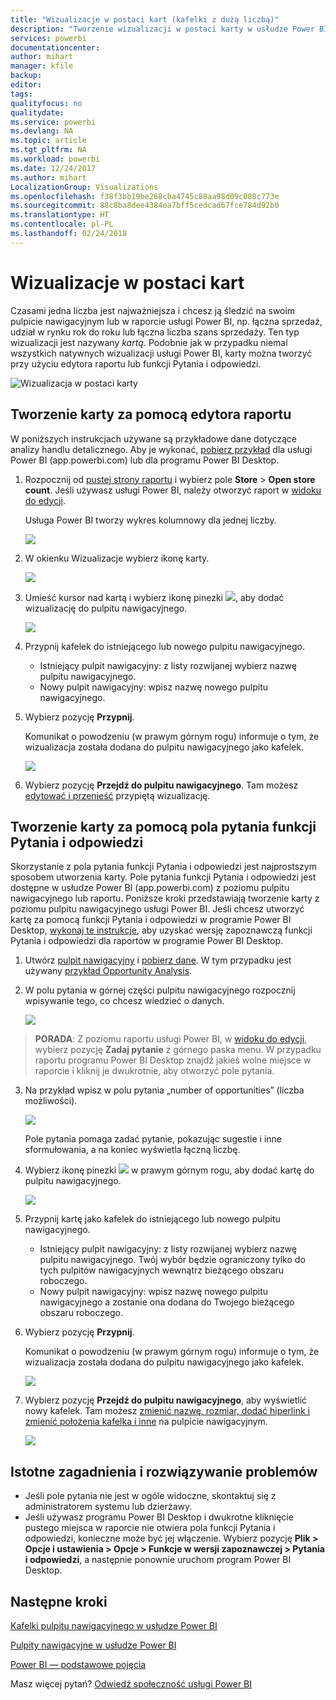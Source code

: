 ```yaml
---
title: "Wizualizacje w postaci kart (kafelki z dużą liczbą)"
description: "Tworzenie wizualizacji w postaci karty w usłudze Power BI"
services: powerbi
documentationcenter: 
author: mihart
manager: kfile
backup: 
editor: 
tags: 
qualityfocus: no
qualitydate: 
ms.service: powerbi
ms.devlang: NA
ms.topic: article
ms.tgt_pltfrm: NA
ms.workload: powerbi
ms.date: 12/24/2017
ms.author: mihart
LocalizationGroup: Visualizations
ms.openlocfilehash: f38f3bb19be268cba4745c88aa98d09c080c773e
ms.sourcegitcommit: 88c8ba8dee4384ea7bff5cedcad67fce784d92b0
ms.translationtype: HT
ms.contentlocale: pl-PL
ms.lasthandoff: 02/24/2018
---
```

# <a name="card-visualizations"></a>Wizualizacje w postaci kart
Czasami jedna liczba jest najważniejsza i chcesz ją śledzić na swoim pulpicie nawigacyjnym lub w raporcie usługi Power BI, np. łączna sprzedaż, udział w rynku rok do roku lub łączna liczba szans sprzedaży. Ten typ wizualizacji jest nazywany *kartą*. Podobnie jak w przypadku niemal wszystkich natywnych wizualizacji usługi Power BI, karty można tworzyć przy użyciu edytora raportu lub funkcji Pytania i odpowiedzi.

![Wizualizacja w postaci karty](media/power-bi-visualization-card/pbi_opptuntiescard.png)

## <a name="create-a-card-using-the-report-editor"></a>Tworzenie karty za pomocą edytora raportu
W poniższych instrukcjach używane są przykładowe dane dotyczące analizy handlu detalicznego. Aby je wykonać, [pobierz przykład](sample-datasets.md) dla usługi Power BI (app.powerbi.com) lub dla programu Power BI Desktop.   

1. Rozpocznij od [pustej strony raportu](power-bi-report-add-page.md) i wybierz pole **Store** \> **Open store count**. Jeśli używasz usługi Power BI, należy otworzyć raport w [widoku do edycji](service-interact-with-a-report-in-editing-view.md).

    Usługa Power BI tworzy wykres kolumnowy dla jednej liczby.

   ![](media/power-bi-visualization-card/pbi_rptnumbertilechart.png)
2. W okienku Wizualizacje wybierz ikonę karty.

   ![](media/power-bi-visualization-card/pbi_changechartcard.png)
6. Umieść kursor nad kartą i wybierz ikonę pinezki ![](media/power-bi-visualization-card/pbi_pintile.png), aby dodać wizualizację do pulpitu nawigacyjnego.

   ![](media/power-bi-visualization-card/power-bi-pin-icon.png)
7. Przypnij kafelek do istniejącego lub nowego pulpitu nawigacyjnego.

   * Istniejący pulpit nawigacyjny: z listy rozwijanej wybierz nazwę pulpitu nawigacyjnego.
   * Nowy pulpit nawigacyjny: wpisz nazwę nowego pulpitu nawigacyjnego.
8. Wybierz pozycję **Przypnij**.

   Komunikat o powodzeniu (w prawym górnym rogu) informuje o tym, że wizualizacja została dodana do pulpitu nawigacyjnego jako kafelek.

   ![](media/power-bi-visualization-card/power-bi-pin-success-message.png)
9. Wybierz pozycję **Przejdź do pulpitu nawigacyjnego**. Tam możesz [edytować i przenieść](service-dashboard-edit-tile.md) przypiętą wizualizację.


## <a name="create-a-card-from-the-qa-question-box"></a>Tworzenie karty za pomocą pola pytania funkcji Pytania i odpowiedzi
Skorzystanie z pola pytania funkcji Pytania i odpowiedzi jest najprostszym sposobem utworzenia karty. Pole pytania funkcji Pytania i odpowiedzi jest dostępne w usłudze Power BI (app.powerbi.com) z poziomu pulpitu nawigacyjnego lub raportu. Poniższe kroki przedstawiają tworzenie karty z poziomu pulpitu nawigacyjnego usługi Power BI. Jeśli chcesz utworzyć kartę za pomocą funkcji Pytania i odpowiedzi w programie Power BI Desktop, [wykonaj te instrukcje](https://powerbi.microsoft.com/en-us/blog/power-bi-desktop-december-feature-summary/#QandA), aby uzyskać wersję zapoznawczą funkcji Pytania i odpowiedzi dla raportów w programie Power BI Desktop.

1. Utwórz [pulpit nawigacyjny](service-dashboards.md) i [pobierz dane](service-get-data.md). W tym przypadku jest używany [przykład Opportunity Analysis](sample-opportunity-analysis.md).

1. W polu pytania w górnej części pulpitu nawigacyjnego rozpocznij wpisywanie tego, co chcesz wiedzieć o danych. 

   ![](media/power-bi-visualization-card/power-bi-q-and-a-box.png)

>**PORADA**: Z poziomu raportu usługi Power BI, w [widoku do edycji](service-reading-view-and-editing-view.md), wybierz pozycję **Zadaj pytanie** z górnego paska menu. W przypadku raportu programu Power BI Desktop znajdź jakieś wolne miejsce w raporcie i kliknij je dwukrotnie, aby otworzyć pole pytania.

3. Na przykład wpisz w polu pytania „number of opportunities” (liczba możliwości).

   ![](media/power-bi-visualization-card/power-bi-q-and-a.png)

   Pole pytania pomaga zadać pytanie, pokazując sugestie i inne sformułowania, a na koniec wyświetla łączną liczbę.  
4. Wybierz ikonę pinezki ![](media/power-bi-visualization-card/pbi_pintile.png) w prawym górnym rogu, aby dodać kartę do pulpitu nawigacyjnego.

   ![](media/power-bi-visualization-card/power-bi-pin.png)
5. Przypnij kartę jako kafelek do istniejącego lub nowego pulpitu nawigacyjnego.

   * Istniejący pulpit nawigacyjny: z listy rozwijanej wybierz nazwę pulpitu nawigacyjnego. Twój wybór będzie ograniczony tylko do tych pulpitów nawigacyjnych wewnątrz bieżącego obszaru roboczego.
   * Nowy pulpit nawigacyjny: wpisz nazwę nowego pulpitu nawigacyjnego a zostanie ona dodana do Twojego bieżącego obszaru roboczego.
6. Wybierz pozycję **Przypnij**.

   Komunikat o powodzeniu (w prawym górnym rogu) informuje o tym, że wizualizacja została dodana do pulpitu nawigacyjnego jako kafelek.  

   ![](media/power-bi-visualization-card/power-bi-success.png)
7. Wybierz pozycję **Przejdź do pulpitu nawigacyjnego**, aby wyświetlić nowy kafelek. Tam możesz [zmienić nazwę, rozmiar, dodać hiperlink i zmienić położenia kafelka i inne](service-dashboard-edit-tile.md) na pulpicie nawigacyjnym.

   ![](media/power-bi-visualization-card/power-bi-pinned.png)

## <a name="considerations-and-troubleshooting"></a>Istotne zagadnienia i rozwiązywanie problemów
- Jeśli pole pytania nie jest w ogóle widoczne, skontaktuj się z administratorem systemu lub dzierżawy.    
- Jeśli używasz programu Power BI Desktop i dwukrotne kliknięcie pustego miejsca w raporcie nie otwiera pola funkcji Pytania i odpowiedzi, konieczne może być jej włączenie.  Wybierz pozycję **Plik > Opcje i ustawienia > Opcje > Funkcje w wersji zapoznawczej > Pytania i odpowiedzi**, a następnie ponownie uruchom program Power BI Desktop.


## <a name="next-steps"></a>Następne kroki
[Kafelki pulpitu nawigacyjnego w usłudze Power BI](service-dashboard-tiles.md)

[Pulpity nawigacyjne w usłudze Power BI](service-dashboards.md)

[Power BI — podstawowe pojęcia](service-basic-concepts.md)

Masz więcej pytań? [Odwiedź społeczność usługi Power BI](http://community.powerbi.com/)
